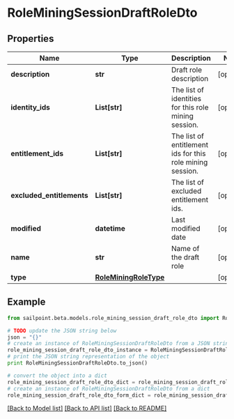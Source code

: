 # RoleMiningSessionDraftRoleDto


## Properties

Name | Type | Description | Notes
------------ | ------------- | ------------- | -------------
**description** | **str** | Draft role description | [optional] 
**identity_ids** | **List[str]** | The list of identities for this role mining session. | [optional] 
**entitlement_ids** | **List[str]** | The list of entitlement ids for this role mining session. | [optional] 
**excluded_entitlements** | **List[str]** | The list of excluded entitlement ids. | [optional] 
**modified** | **datetime** | Last modified date | [optional] 
**name** | **str** | Name of the draft role | [optional] 
**type** | [**RoleMiningRoleType**](RoleMiningRoleType.md) |  | [optional] 

## Example

```python
from sailpoint.beta.models.role_mining_session_draft_role_dto import RoleMiningSessionDraftRoleDto

# TODO update the JSON string below
json = "{}"
# create an instance of RoleMiningSessionDraftRoleDto from a JSON string
role_mining_session_draft_role_dto_instance = RoleMiningSessionDraftRoleDto.from_json(json)
# print the JSON string representation of the object
print RoleMiningSessionDraftRoleDto.to_json()

# convert the object into a dict
role_mining_session_draft_role_dto_dict = role_mining_session_draft_role_dto_instance.to_dict()
# create an instance of RoleMiningSessionDraftRoleDto from a dict
role_mining_session_draft_role_dto_form_dict = role_mining_session_draft_role_dto.from_dict(role_mining_session_draft_role_dto_dict)
```
[[Back to Model list]](../README.md#documentation-for-models) [[Back to API list]](../README.md#documentation-for-api-endpoints) [[Back to README]](../README.md)


